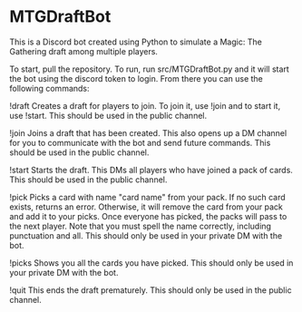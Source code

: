 # MTGDraftBot
This is a Discord bot created using Python to simulate a Magic: The Gathering draft among multiple players.

To start, pull the repository. To run, run src/MTGDraftBot.py and it will start the bot using the discord token to login. From there you can use the following commands:

!draft
Creates a draft for players to join. To join it, use !join and to start it, use !start. This should be used in the public channel.

!join
Joins a draft that has been created. This also opens up a DM channel for you to communicate with the bot and send future commands. This should be used in the public channel.

!start
Starts the draft. This DMs all players who have joined a pack of cards. This should be used in the public channel. 

!pick <card name>
Picks a card with name "card name" from your pack. If no such card exists, returns an error. Otherwise, it will remove the card from 
your pack and add it to your picks. Once everyone has picked, the packs will pass to the next player. Note that you must spell the name
correctly, including punctuation and all.
This should only be used in your private DM with the bot.

!picks
Shows you all the cards you have picked. This should only be used in your private DM with the bot.

!quit 
This ends the draft prematurely. This should only be used in the public channel. 
